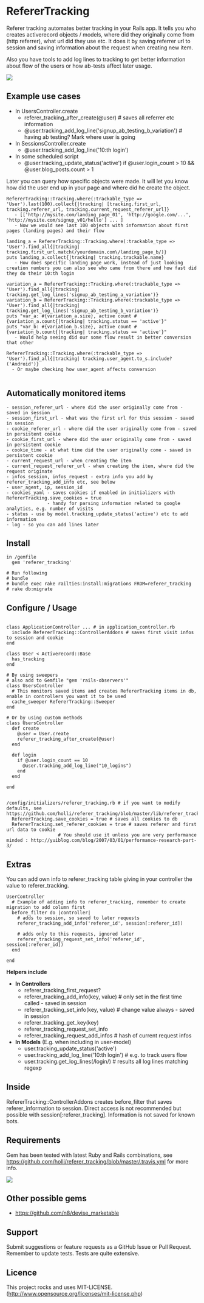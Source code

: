 # RefererTracking

Referer tracking automates better tracking in your Rails app. It tells you who creates
activerecord objects / models, where did they originally come from (http referrer), what url did they use etc.
It does it by saving referrer url to session and saving information about the request when creating new item.

Also you have tools to add log lines to tracking to get better information about flow of the users or how ab-tests affect later usage.

[<img src="https://secure.travis-ci.org/holli/referer_tracking.png" />](http://travis-ci.org/holli/referer_tracking)

## Example use cases

- In UsersController.create
  - referer_tracking_after_create(@user) # saves all referrer etc information
  - @user.tracking_add_log_line('signup_ab_testing_b_variation') # having ab testing? Mark where user is going
- In SessionsController.create
  - @user.tracking_add_log_line('10:th login')
- In some scheduled script
  - @user.tracking_update_status('active') if @user.login_count > 10 && @user.blog_posts.count > 1

Later you can query how specific objects were made. It will let you know how did the user end up in your page and where did he create the object.

```
RefererTracking::Tracking.where(:trackable_type => 'User').last(100).collect{|tracking| [tracking.first_url, tracking.referer_url, tracking.current_request_referer_url]}
   - [['http://mysite.com/landing_page_01', 'http://google.com/...', 'http://mysite.com/signup_v01/hello'] ... ]
   - Now we would see last 100 objects with information about first pages (landing pages) and their flow

landing_a = RefererTracking::Tracking.where(:trackable_type => 'User').find_all{|tracking| tracking.first_url.match(/yourdomain.com\/landing_page_b/)}
puts landing_a.collect{|tracking| tracking.trackable.name}
   - How does specific landing page work, instead of just looking creation numbers you can also see who came from there and how fast did they do their 10:th login

variation_a = RefererTracking::Tracking.where(:trackable_type => 'User').find_all{|tracking| tracking.get_log_lines('signup_ab_testing_a_variation')}
variation_b = RefererTracking::Tracking.where(:trackable_type => 'User').find_all{|tracking| tracking.get_log_lines('signup_ab_testing_b_variation')}
puts "var_a: #{variation_a.size}, active count #{variation_a.count{|tracking| tracking.status == 'active'}"
puts "var_b: #{variation_b.size}, active count #{variation_b.count{|tracking| tracking.status == 'active'}"
   - Would help seeing did our some flow result in better conversion that other

RefererTracking::Tracking.where(:trackable_type => 'User').find_all{|tracking| tracking.user_agent.to_s.include?('Android')}
  - Or maybe checking how user_agent affects conversion


```

## Automatically monitored items

```
- session_referer_url - where did the user originally come from - saved in session
- session_first_url - what was the first url for this session - saved in session
- cookie_referer_url - where did the user originally come from - saved in persistent cookie
- cookie_first_url - where did the user originally come from - saved in persistent cookie
- cookie_time - at what time did the user originally come - saved in persistent cookie
- current_request_url - when creating the item
- current_request_referer_url - when creating the item, where did the request originate
- infos_session, infos_request - extra info you add by referer_tracking_add_info etc, see below
- user_agent, ip, session_id
- cookies_yaml - saves cookies if enabled in initializers with RefererTracking.save_cookies = true
               - handy for parsing information related to google analytics, e.g. number of visits
- status - use by model.tracking_update_status('active') etc to add information
- log - so you can add lines later
```


## Install

```
in /gemfile
  gem 'referer_tracking'

# Run following
# bundle
# bundle exec rake railties:install:migrations FROM=referer_tracking
# rake db:migrate

```

## Configure / Usage

```

class ApplicationController ... # in application_controller.rb
  include RefererTracking::ControllerAddons # saves first visit infos to session and cookie
end

class User < Activerecord::Base
  has_tracking
end

# By using sweepers
# also add to Gemfile "gem 'rails-observers'"
class UsersController
  # This monitors saved items and creates RefererTracking items in db, enable in controllers you want it to be used
  cache_sweeper RefererTracking::Sweeper
end

# Or by using custom methods
class UsersController
  def create
    @user = User.create
    referer_tracking_after_create(@user)
  end

  def login
    if @user.login_count == 10
      @user.tracking_add_log_line("10_logins")
    end
  end

end


/config/initializers/referer_tracking.rb # if you want to modify defaults, see https://github.com/holli/referer_tracking/blob/master/lib/referer_tracking.rb#L5
  RefererTracking.save_cookies = true # saves all cookies to db
  RefererTracking.set_referer_cookies = true # saves referer and first url data to cookie
                   # You should use it unless you are very performance minded : http://yuiblog.com/blog/2007/03/01/performance-research-part-3/

```

## Extras

You can add own info to referer_tracking table giving in your controller the value to referer_tracking.

```
UserController
  # Example of adding info to referer_tracking, remember to create migration to add column first
  before_filter do |controller|
    # adds to session, so saved to later requests
    referer_tracking_add_info('referer_id', session[:referer_id])

    # adds only to this requests, ignored later
    referer_tracking_request_set_info('referer_id', session[:referer_id])
  end

end

```

**Helpers include**

- **In Controllers**
  - referer_tracking_first_request?
  - referer_tracking_add_info(key, value) # only set in the first time called - saved in session
  - referer_tracking_set_info(key, value) # change value always - saved in session
  - referer_tracking_get_key(key)
  - referer_tracking_request_set_info
  - referer_tracking_request_add_infos # hash of current request infos
- **In Models** (E.g. when including in user-model)
  - user.tracking_update_status('active')
  - user.tracking_add_log_line('10:th login') # e.g. to track users flow
  - user.tracking.get_log_lines(/login/) # results all log lines matching regexp

## Inside

RefererTracking::ControllerAddons creates before_filter that saves referer_information to session. Direct access
is not recommended but possible with session[:referer_tracking]. Information is not saved for known bots.

## Requirements

Gem has been tested with latest Ruby and Rails combinations, see https://github.com/holli/referer_tracking/blob/master/.travis.yml for more info.

[<img src="https://secure.travis-ci.org/holli/referer_tracking.png" />](http://travis-ci.org/holli/referer_tracking)

## Other possible gems

- https://github.com/n8/devise_marketable

## Support

Submit suggestions or feature requests as a GitHub Issue or Pull Request. Remember to update tests. Tests are quite extensive.


## Licence

This project rocks and uses MIT-LICENSE. (http://www.opensource.org/licenses/mit-license.php)

